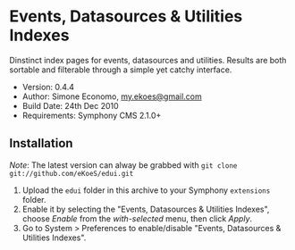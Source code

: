 # Events, Datasources & Utilities Indexes

Dinstinct index pages for events, datasources and utilities. Results are both sortable and filterable through a simple yet catchy interface.

- Version: 0.4.4
- Author: Simone Economo, my.ekoes@gmail.com
- Build Date: 24th Dec 2010
- Requirements: Symphony CMS 2.1.0+

## Installation

_Note_: The latest version can alway be grabbed with `git clone git://github.com/eKoeS/edui.git`

1. Upload the `edui` folder in this archive to your Symphony `extensions` folder.
2. Enable it by selecting the "Events, Datasources & Utilities Indexes", choose _Enable_ from the _with-selected_ menu, then click _Apply_.
3. Go to System > Preferences to enable/disable "Events, Datasources & Utilities Indexes".
